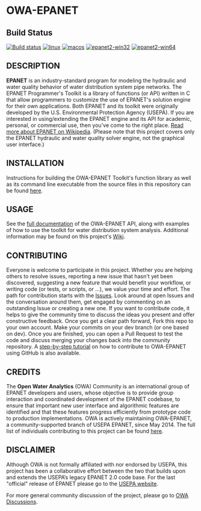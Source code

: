 OWA-EPANET
======

## Build Status
[![Build status](https://ci.appveyor.com/api/projects/status/19wpg4g2cmj3oihl?svg=true)](https://ci.appveyor.com/project/OpenWaterAnalytics/epanet)
[![linux](https://github.com/OpenWaterAnalytics/EPANET/actions/workflows/ccpp.yml/badge.svg)](https://github.com/OpenWaterAnalytics/EPANET/actions/workflows/ccpp.yml)
[![macos](https://github.com/OpenWaterAnalytics/EPANET/actions/workflows/macos.yml/badge.svg)](https://github.com/OpenWaterAnalytics/EPANET/actions/workflows/macos.yml)
[![epanet2-win32](https://github.com/OpenWaterAnalytics/EPANET/actions/workflows/win32.yml/badge.svg)](https://github.com/OpenWaterAnalytics/EPANET/actions/workflows/win32.yml)
[![epanet2-win64](https://github.com/OpenWaterAnalytics/EPANET/actions/workflows/win64.yml/badge.svg)](https://github.com/OpenWaterAnalytics/EPANET/actions/workflows/win64.yml)

## DESCRIPTION

**EPANET** is an industry-standard program for modeling the hydraulic and water quality behavior of water distribution system pipe networks. The EPANET Programmer's Toolkit is a library of functions (or API) written in C that allow programmers to customize the use of EPANET's solution engine for their own applications. Both EPANET and its toolkit were originally developed by the U.S. Environmental Protection Agency (USEPA). If you are interested in using/extending the EPANET engine and its API for academic, personal, or commercial use, then you've come to the right place. [Read more about EPANET on Wikipedia](https://en.wikipedia.org/wiki/EPANET). (Please note that this project covers only the EPANET hydraulic and water quality solver engine, not the graphical user interface.)

## INSTALLATION

Instructions for building the OWA-EPANET Toolkit's function library as well as its command line executable from the source files in this repository can be found [here](https://github.com/OpenWaterAnalytics/EPANET/blob/master/BUILDING.md).

## USAGE

See the [full documentation](http://wateranalytics.org/EPANET/) of the OWA-EPANET API, along with examples of how to use the toolkit for water distribution system analysis. Additional information may be found on this project's [Wiki](https://github.com/OpenWaterAnalytics/EPANET/wiki).

## CONTRIBUTING

Everyone is welcome to participate in this project. Whether you are helping others to resolve issues, reporting a new issue that hasn't yet been discovered, suggesting a new feature that would benefit your workflow, or writing code (or tests, or scripts, or ...), we value your time and effort. The path for contribution starts with the [Issues](https://github.com/OpenWaterAnalytics/EPANET/issues). Look around at open Issues and the conversation around them, get engaged by commenting on an outstanding Issue or creating a new one. If you want to contribute code, it helps to give the community time to discuss the ideas you present and offer constructive feedback. Once you get a clear path forward, Fork this repo to your own account. Make your commits on your dev branch (or one based on dev). Once you are finished, you can open a Pull Request to test the code and discuss merging your changes back into the community repository. A [step-by-step tutorial](http://www.slideshare.net/demetriseliades/contributing-to-epanet-using-github-in-windows) on how to contribute to OWA-EPANET using GitHub is also available.

## CREDITS

The **Open Water Analytics** (OWA) Community is an international group of EPANET developers and users, whose objective is to provide group interaction and coordinated development of the EPANET codebase, to ensure that important new user interface and algorithmic features are identified and that these features progress efficiently from prototype code to production implementations. OWA is actively maintaining OWA-EPANET, a community-supported branch of USEPA EPANET, since May 2014. The full list of individuals contributing to this project can be found [here](https://github.com/OpenWaterAnalytics/EPANET/blob/dev/AUTHORS).

## DISCLAIMER
Although OWA is not formally affiliated with nor endorsed by USEPA, this project has been a collaborative effort between the two that builds upon and extends the USEPA’s legacy EPANET 2.0 code base. For the last "official" release of EPANET please go to the [USEPA website](https://www.epa.gov/water-research/epanet).

For more general community discussion of the project, please go to [OWA Discussions](https://github.com/orgs/OpenWaterAnalytics/discussions).
